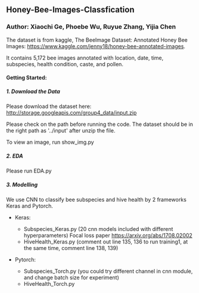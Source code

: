 ## Honey-Bee-Images-Classfication
### Author: Xiaochi Ge, Phoebe Wu, Ruyue Zhang, Yijia Chen

The dataset is from kaggle, The BeeImage Dataset: Annotated Honey Bee Images: https://www.kaggle.com/jenny18/honey-bee-annotated-images.

It contains 5,172 bee images annotated with location, date, time, subspecies, health condition, caste, and pollen.

#### Getting Started:
##### 1. Download the Data
Please download the dataset here:
http://storage.googleapis.com/group4_data/input.zip

Please check on the path before running the code. The dataset should be in the right path as '../input' after unzip the file.

To view an image, run show_img.py
 
##### 2. EDA

Please run EDA.py

##### 3. Modelling
We use CNN to classify bee subspecies and hive health by 2 frameworks Keras and Pytorch. 
   - Keras:  
     - Subspecies_Keras.py (20 cnn models included with different hyperparameters)
       Focal loss paper  https://arxiv.org/abs/1708.02002
     - HiveHealth_Keras.py (comment out line 135, 136 to run training1, at the same time, comment line 138, 139)

   - Pytorch: 
     - Subspecies_Torch.py (you could try different channel in cnn module, and change batch size for experiment)
     - HiveHealth_Torch.py
    
